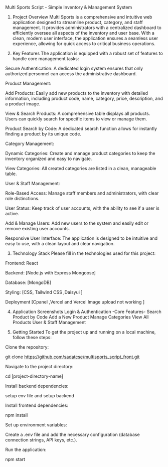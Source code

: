 Multi Sports Script - Simple Inventory & Management System

1. Project Overview
Multi Sports is a comprehensive and intuitive web application designed to streamline product, category, and staff management. It provides administrators with a centralized dashboard to efficiently oversee all aspects of the inventory and user base. With a clean, modern user interface, the application ensures a seamless user experience, allowing for quick access to critical business operations.

2. Key Features
The application is equipped with a robust set of features to handle core management tasks:

Secure Authentication: A dedicated login system ensures that only authorized personnel can access the administrative dashboard.

Product Management:

Add Products: Easily add new products to the inventory with detailed information, including product code, name, category, price, description, and a product image.

View & Search Products: A comprehensive table displays all products. Users can quickly search for specific items to view or manage them.

Product Search by Code: A dedicated search function allows for instantly finding a product by its unique code.

Category Management:

Dynamic Categories: Create and manage product categories to keep the inventory organized and easy to navigate.

View Categories: All created categories are listed in a clean, manageable table.

User & Staff Management:

Role-Based Access: Manage staff members and administrators, with clear role distinctions.

User Status: Keep track of user accounts, with the ability to see if a user is active.

Add & Manage Users: Add new users to the system and easily edit or remove existing user accounts.

Responsive User Interface: The application is designed to be intuitive and easy to use, with a clean layout and clear navigation.

3. Technology Stack
Please fill in the technologies used for this project:

Frontend: React 

Backend: [Node.js with Express Mongoose]

Database: [MongoDB]

Styling: [CSS, Tailwind CSS ,Daisyui ]

Deployment [Cpanel ,Vercel and Vercel Image upload not working ]

4. Application Screenshots
Login & Authentication
-Core Features-
Search Product by Code
Add a New Product
Manage Categories
View All Products
User & Staff Management



5. Getting Started
To get the project up and running on a local machine, follow these steps:

Clone the repository:

git clone https://github.com/sadatcse/multisports_script_front.git

Navigate to the project directory:

cd [project-directory-name]

Install backend dependencies:

setup env file and setup backend

Install frontend dependencies:

npm install

Set up environment variables:

Create a .env file and add the necessary configuration (database connection strings, API keys, etc.).

Run the application:

npm start
